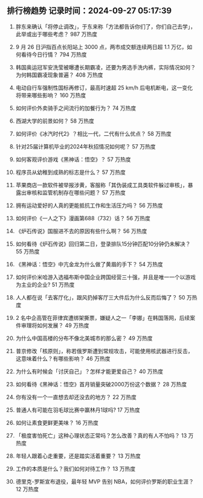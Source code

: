 
## 排行榜趋势 记录时间：2024-09-27 05:17:39
  
  1. 胖东来确认「将停止调改」，于东来称「方法都告诉你们了，你们自己去学」，此举或出于哪些考虑？ 987 万热度
    
  2. 9 月 26 日沪指百点长阳站上 3000 点，两市成交额连续两日超 1.1 万亿，如何看待今日行情？ 794 万热度
    
  3. 韩国奥运冠军安洗莹被曝遭长期霸凌，还要为男选手洗内裤，实际情况如何？为何韩国霸凌现象普遍？ 408 万热度
    
  4. 电动自行车强制性国标再修订，最高时速超 25 km/h 后电机断电，这一变化将带来哪些影响？ 160 万热度
    
  5. 如何评价外卖骑手之间流行的加餐行为？ 74 万热度
    
  6. 西湖大学的前景如何？ 58 万热度
    
  7. 如何评价《冰汽时代2》？相比一代，二代有什么优点？ 58 万热度
    
  8. 针对25届计算机毕业的2024年秋招情况如何呢？ 57 万热度
    
  9. 如何客观评价游戏《黑神话：悟空》？ 57 万热度
    
  10. 程序员从幼稚到成熟的标志是什么？ 57 万热度
    
  11. 苹果商店一款软件被举报涉黄，客服称「其伪装成工具类软件躲过审核」，暴露出审核和监管机制存在哪些问题？ 57 万热度
    
  12. 拥有运动爱好的人真的更能抵抗工作和生活压力吗？ 56 万热度
    
  13. 如何评价《一人之下》漫画第688（732）话？ 56 万热度
    
  14. 《炉石传说》国服进不去的原因有些什么啊？ 56 万热度
    
  15. 如何看待《炉石传说》回归第二日，登录排队15分钟匹配10分钟仍未解决？ 55 万热度
    
  16. 《黑神话：悟空》中亢金龙为什么做了黄眉的手下？ 54 万热度
    
  17. 如何评价米哈游入选福布斯中国企业跨国经营三十强，并且是唯一一个以游戏为主业的企业? 51 万热度
    
  18. 人人都在说「去客厅化」，跟风扔掉客厅三大件后为什么反而后悔了？ 50 万热度
    
  19. 2 名中企高管在菲律宾遭绑架撕票，嫌疑人之一「李娜」在韩国落网，后续案件审理将如何发展？ 49 万热度
    
  20. 为什么中国高楼的分布不像北美城市的那么密？ 49 万热度
    
  21. 普京修改「核原则」，称若俄罗斯遭到常规攻击，可能使用核武器进行反击，这意味着什么？有哪些影响？ 46 万热度
    
  22. 为什么有时候会「讨厌自己」？怎样才能更爱自己？ 40 万热度
    
  23. ‌如何看待《黑神话：悟空》首月销量突破2000万份这个数据？ 28 万热度
    
  24. 你有没有一个一直想去却还没去的地方？ 22 万热度
    
  25. 普通人有可能在羽毛球比赛中赢林丹1球吗? 17 万热度
    
  26. 如何让素食更鲜更美味？ 16 万热度
    
  27. 「极度害怕死亡」这种心理状态正常吗？怎么改善？真的有人不怕吗？ 13 万热度
    
  28. 年轻人跟着心走重要，还是踏实活着重要？ 13 万热度
    
  29. 工作的本质是什么？我们如何对待工作？ 13 万热度
    
  30. 德里克-罗斯宣布退役，最年轻 MVP 告别 NBA，如何评价罗斯的职业生涯？ 12 万热度
    